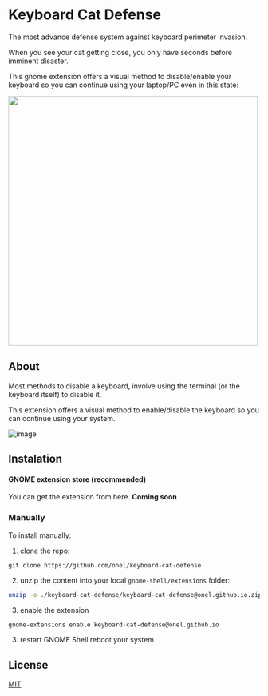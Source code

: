 # Keyboard Cat Defense

The most advance defense system against keyboard perimeter invasion.

When you see your cat getting close, you only have seconds before imminent disaster.

This gnome extension offers a visual method to disable/enable your keyboard so you can continue using your laptop/PC even in this state:

<img src="https://github.com/onel/leyboard-cat-defense/assets/1862405/796e5580-e2c4-435c-81a9-ee30ca0a7625" width="500px" />


## About

Most methods to disable a keyboard, involve using the terminal (or the keyboard itself) to disable it.

This extension offers a visual method to enable/disable the keyboard so you can continue using your system.

![image](https://github.com/onel/leyboard-cat-defense/assets/1862405/e1459bb2-754a-4c65-93af-bf1f61862dec)


## Instalation

#### GNOME extension store (recommended)

You can get the extension from here. **Coming soon**

### Manually

To install manually:

1. clone the repo:

```
git clone https://github.com/onel/keyboard-cat-defense
```

2.  unzip the content into your local `gnome-shell/extensions` folder:

```sh
unzip -o ./keyboard-cat-defense/keyboard-cat-defense@onel.github.io.zip -d ~/.local/share/gnome-shell/extensions/keyboard-cat-defense@onel.github.io
```

3. enable the extension

```sh
gnome-extensions enable keyboard-cat-defense@onel.github.io
```

3. restart GNOME Shell reboot your system

## License

[MIT](./LICENSE)
